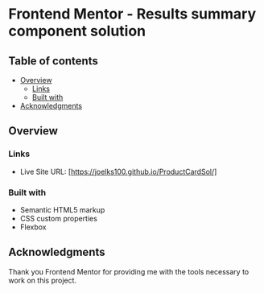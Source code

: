 # Frontend Mentor - Results summary component solution

## Table of contents

- [Overview](#overview)
  - [Links](#links)
  - [Built with](#built-with)
- [Acknowledgments](#acknowledgments)


## Overview

### Links

- Live Site URL: [https://joelks100.github.io/ProductCardSol/]

### Built with

- Semantic HTML5 markup
- CSS custom properties
- Flexbox

## Acknowledgments

Thank you Frontend Mentor for providing me with the tools necessary to work on this project.
